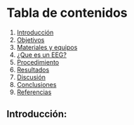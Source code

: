 <html>
  <head>
    <meta content="text/html; charset=UTF-8" http-equiv="content-type" />
  </head>
  <body class="c23 doc-content">

# **Tabla de contenidos**
1. [Introducción](#id0)
2. [Objetivos](#id1)
3. [Materiales y equipos](#id2)
4. [¿Que es un EEG?](#id3)
5. [Procedimiento](#id4)
6. [Resultados](#id5)
7. [Discusión](#id6)
8. [Conclusiones](#id7)
9. [Referencias](#id8)

<h2 class="c17"><span class="c5">Introducci&oacute;n:</span></h2><a name="id0"></a>
    <p class="c8"><span class="c2"></span></p>
    <p class="c17">
      <span class="c2">
      </span>
    </p>
